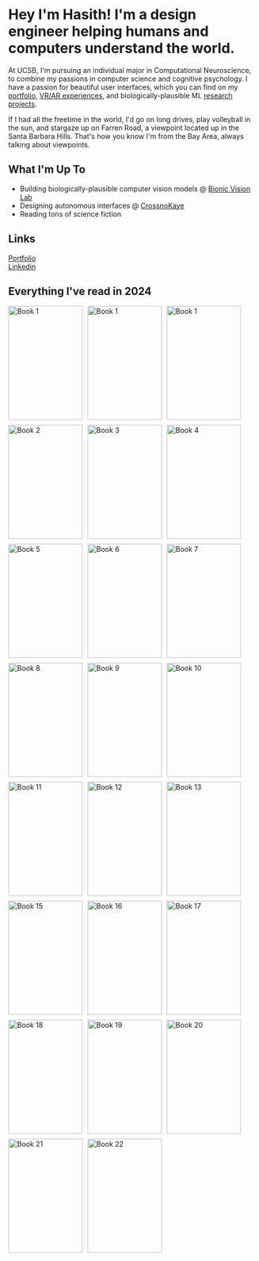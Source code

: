 # Hey I'm Hasith! I'm a design engineer helping humans and computers understand the world.

At UCSB, I'm pursuing an individual major in Computational Neuroscience, to combine my passions in computer science and cognitive psychology. I have a passion for beautiful user interfaces, which you can find
on my [portfolio](https://www.hasithbasnayake.com), [VR/AR experiences](https://github.com/hasithbasnayake/VR-AR-Juggling), and biologically-plausible ML [research projects](https://github.com/hasithbasnayake/project-dynapse).  

If I had all the freetime in the world, I'd go on long drives, play volleyball in the sun, and stargaze up on Farren Road, a viewpoint located up in the Santa Barbara Hills. That's how you know I'm from the Bay Area, always talking about viewpoints.

## What I'm Up To 
* Building biologically-plausible computer vision models @ [Bionic Vision Lab](https://bionicvisionlab.org/)
* Designing autonomous interfaces @ [CrossnoKaye](https://crossnokaye.com/)
* Reading tons of science fiction

## Links
[Portfolio](https://www.hasithbasnayake.com/)
<br>
[Linkedin](https://www.linkedin.com/in/hasith-basnayake)

## Everything I've read in 2024

<div style="display: flex; flex-wrap: wrap; gap: 10px;">

  <img src= "https://m.media-amazon.com/images/I/81Xb8fFEkwL.jpg" alt="Book 1" width="150" height="230">
  <img src="https://m.media-amazon.com/images/I/81nq+ewtkcL._AC_UF1000,1000_QL80_.jpg" alt="Book 1" width="150" height="230">
  <img src="https://m.media-amazon.com/images/I/71fg6ReTnOL._AC_UF1000,1000_QL80_.jpg" alt="Book 1" width="150" height="230">
  <img src="https://m.media-amazon.com/images/I/61tqFlvlU3L._AC_UF1000,1000_QL80_.jpg" alt="Book 2" width="150" height="230">
  <img src="https://encrypted-tbn0.gstatic.com/images?q=tbn:ANd9GcTIX2v1QqXU_k2IDhGaiT5mIMnzFYz-v_twcQ&s" alt="Book 3" width="150" height="230">
  <img src="https://m.media-amazon.com/images/I/71XqE4caMNL._AC_UF1000,1000_QL80_.jpg" alt="Book 4" width="150" height="230">
  <img src="https://m.media-amazon.com/images/I/817wY1lc4CL._UF1000,1000_QL80_.jpg" alt="Book 5" width="150" height="230">
  <img src="https://m.media-amazon.com/images/I/51gi6rxS6OL._AC_UF1000,1000_QL80_.jpg" alt="Book 6" width="150" height="230">
  <img src="https://m.media-amazon.com/images/I/71s6siGLrFL._AC_UF1000,1000_QL80_.jpg" alt="Book 7" width="150" height="230">
  <img src="https://i.gr-assets.com/images/S/compressed.photo.goodreads.com/books/1626710416l/58446227.jpg" alt="Book 8" width="150" height="230">
  <img src="https://m.media-amazon.com/images/I/81u6AaycLnL._AC_UF1000,1000_QL80_.jpg" alt="Book 9" width="150" height="230">
  <img src="https://encrypted-tbn0.gstatic.com/images?q=tbn:ANd9GcTrPUBpT_Ncms014m0lsUdImtjGQDDzR4U1rw&s" alt="Book 10" width="150" height="230">
  <img src="https://m.media-amazon.com/images/I/816DWl1doDL.jpg" alt="Book 11" width="150" height="230">
  <img src="https://m.media-amazon.com/images/I/71gxuHqAF-L.jpg" alt="Book 12" width="150" height="230">
  <img src="https://m.media-amazon.com/images/I/61db+mZMtSL.jpg" alt="Book 13" width="150" height="230">
  <img src="https://images.penguinrandomhouse.com/cover/9780345806789" alt="Book 15" width="150" height="230">
  <img src="https://m.media-amazon.com/images/I/71Yt5F+GzJL._AC_UF1000,1000_QL80_.jpg" alt="Book 16" width="150" height="230">
  <img src="https://m.media-amazon.com/images/I/71SO0oCuFlL.jpg" alt="Book 17" width="150" height="230">
  <img src="https://m.media-amazon.com/images/I/71Ha3OShqSL.jpg" alt="Book 18" width="150" height="230">
  <img src="https://m.media-amazon.com/images/I/81FSip5qwhL._AC_UF1000,1000_QL80_.jpg" alt="Book 19" width="150" height="230">
  <img src="https://m.media-amazon.com/images/I/81cb5FCS08L.jpg" alt="Book 20" width="150" height="230">
  <img src="https://encrypted-tbn0.gstatic.com/images?q=tbn:ANd9GcR58eDU2sb9DeWcR9Dt5883UXm56guHXBrD9w&s" alt="Book 21" width="150" height="230">
  <img src="https://m.media-amazon.com/images/I/81gtjmpWblL._AC_UF1000,1000_QL80_.jpg" alt="Book 22" width="150" height="230">

</div>


